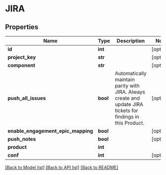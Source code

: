 # JIRA

## Properties
Name | Type | Description | Notes
------------ | ------------- | ------------- | -------------
**id** | **int** |  | [optional] 
**project_key** | **str** |  | [optional] 
**component** | **str** |  | [optional] 
**push_all_issues** | **bool** | Automatically maintain parity with JIRA. Always create and update JIRA tickets for findings in this Product. | [optional] 
**enable_engagement_epic_mapping** | **bool** |  | [optional] 
**push_notes** | **bool** |  | [optional] 
**product** | **int** |  | 
**conf** | **int** |  | [optional] 

[[Back to Model list]](../README.md#documentation-for-models) [[Back to API list]](../README.md#documentation-for-api-endpoints) [[Back to README]](../README.md)


